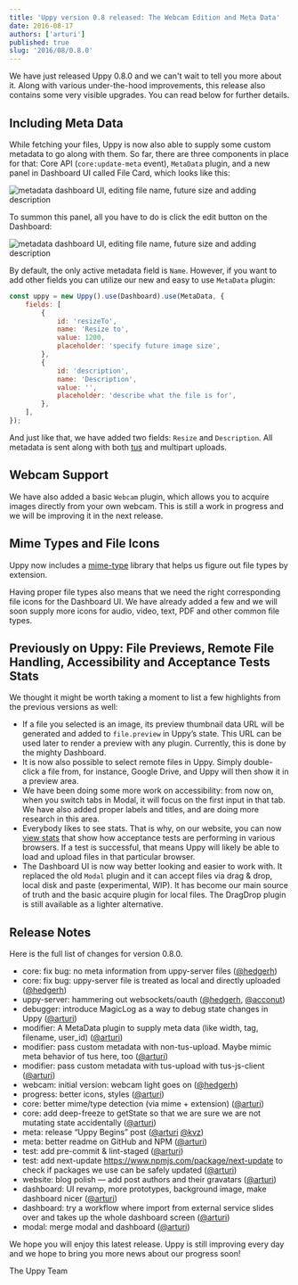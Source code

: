 ```yaml
---
title: 'Uppy version 0.8 released: The Webcam Edition and Meta Data'
date: 2016-08-17
authors: ['arturi']
published: true
slug: '2016/08/0.8.0'
---
```


We have just released Uppy 0.8.0 and we can't wait to tell you more about it.
Along with various under-the-hood improvements, this release also contains some
very visible upgrades. You can read below for further details.

## Including Meta Data

While fetching your files, Uppy is now also able to supply some custom metadata
to go along with them. So far, there are three components in place for that:
Core API (`core:update-meta` event), `MetaData` plugin, and a new panel in
Dashboard UI called File Card, which looks like this:

<img alt="metadata dashboard UI, editing file name, future size and adding description" src="/img/blog/0.8/metadata-dashboard.jpg" className="border" />

<!--truncate-->

To summon this panel, all you have to do is click the edit button on the
Dashboard:

<img alt="metadata dashboard UI, editing file name, future size and adding description" src="/img/blog/0.8/uppy-dashboard-ui.jpg" className="border" />

By default, the only active metadata field is `Name`. However, if you want to
add other fields you can utilize our new and easy to use `MetaData` plugin:

```javascript
const uppy = new Uppy().use(Dashboard).use(MetaData, {
	fields: [
		{
			id: 'resizeTo',
			name: 'Resize to',
			value: 1200,
			placeholder: 'specify future image size',
		},
		{
			id: 'description',
			name: 'Description',
			value: '',
			placeholder: 'describe what the file is for',
		},
	],
});
```

And just like that, we have added two fields: `Resize` and `Description`. All
metadata is sent along with both [tus](http://tus.io) and multipart uploads.

## Webcam Support

We have also added a basic `Webcam` plugin, which allows you to acquire images
directly from your own webcam. This is still a work in progress and we will be
improving it in the next release.

## Mime Types and File Icons

Uppy now includes a [mime-type](https://www.npmjs.com/package/mime-types)
library that helps us figure out file types by extension.

Having proper file types also means that we need the right corresponding file
icons for the Dashboard UI. We have already added a few and we will soon supply
more icons for audio, video, text, PDF and other common file types.

## Previously on Uppy: File Previews, Remote File Handling, Accessibility and Acceptance Tests Stats

We thought it might be worth taking a moment to list a few highlights from the
previous versions as well:

- If a file you selected is an image, its preview thumbnail data URL will be
  generated and added to `file.preview` in Uppy’s state. This URL can be used
  later to render a preview with any plugin. Currently, this is done by the
  mighty Dashboard.
- It is now also possible to select remote files in Uppy. Simply double-click a
  file from, for instance, Google Drive, and Uppy will then show it in a preview
  area.
- We have been doing some more work on accessibility: from now on, when you
  switch tabs in Modal, it will focus on the first input in that tab. We have
  also added proper labels and titles, and are doing more research in this area.
- Everybody likes to see stats. That is why, on our website, you can now
  [view stats](http://uppy.io/stats) that show how acceptance tests are
  performing in various browsers. If a test is successful, that means Uppy will
  likely be able to load and upload files in that particular browser.
- The Dashboard UI is now way better looking and easier to work with. It
  replaced the old `Modal` plugin and it can accept files via drag & drop, local
  disk and paste (experimental, WIP). It has become our main source of truth and
  the basic acquire plugin for local files. The DragDrop plugin is still
  available as a lighter alternative.

## Release Notes

Here is the full list of changes for version 0.8.0.

- core: fix bug: no meta information from uppy-server files
  ([@hedgerh](https://github.com/hedgerh))
- core: fix bug: uppy-server file is treated as local and directly uploaded
  ([@hedgerh](https://github.com/hedgerh))
- uppy-server: hammering out websockets/oauth
  ([@hedgerh](https://github.com/hedgerh),
  [@acconut](https://github.com/acconut))
- debugger: introduce MagicLog as a way to debug state changes in Uppy
  ([@arturi](https://github.com/arturi))
- modifier: A MetaData plugin to supply meta data (like width, tag, filename,
  user_id) ([@arturi](https://github.com/arturi))
- modifier: pass custom metadata with non-tus-upload. Maybe mimic meta behavior
  of tus here, too ([@arturi](https://github.com/arturi))
- modifier: pass custom metadata with tus-upload with tus-js-client
  ([@arturi](https://github.com/arturi))
- webcam: initial version: webcam light goes on
  ([@hedgerh](https://github.com/hedgerh))
- progress: better icons, styles ([@arturi](https://github.com/arturi))
- core: better mime/type detection (via mime + extension)
  ([@arturi](https://github.com/arturi))
- core: add deep-freeze to getState so that we are sure we are not mutating
  state accidentally ([@arturi](https://github.com/arturi))
- meta: release “Uppy Begins” post ([@arturi](https://github.com/arturi)
  [@kvz](https://github.com/kvz))
- meta: better readme on GitHub and NPM ([@arturi](https://github.com/arturi))
- test: add pre-commit & lint-staged ([@arturi](https://github.com/arturi))
- test: add next-update <https://www.npmjs.com/package/next-update> to check if
  packages we use can be safely updated ([@arturi](https://github.com/arturi))
- website: blog polish — add post authors and their gravatars
  ([@arturi](https://github.com/arturi))
- dashboard: UI revamp, more prototypes, background image, make dashboard nicer
  ([@arturi](https://github.com/arturi))
- dashboard: try a workflow where import from external service slides over and
  takes up the whole dashboard screen ([@arturi](https://github.com/arturi))
- modal: merge modal and dashboard ([@arturi](https://github.com/arturi))

We hope you will enjoy this latest release. Uppy is still improving every day
and we hope to bring you more news about our progress soon!

The Uppy Team
